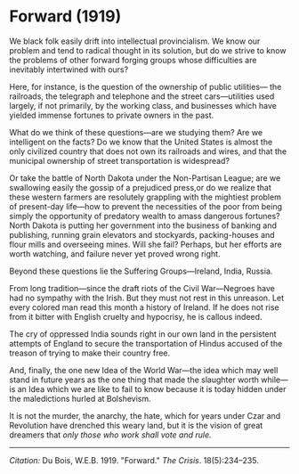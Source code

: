 <!--
title:   Forward
author:  Du Bois, W.E.B.
journal: The Crisis
year:    1919
volume:  18
issue:   5
pages:   234-235
-->
# Forward (1919)

 We black folk easily drift into intellectual provincialism. We know our problem and tend to radical thought in its solution, but do we strive to know the problems of other forward forging groups whose difficulties are inevitably intertwined with ours?

Here, for instance, is the question of the ownership of public utilities— the railroads, the telegraph and telephone and the street cars—utilities used largely, if not primarily, by the working class, and businesses which have yielded immense fortunes to private owners in the past.

What do we think of these questions—are we studying them? Are we intelligent on the facts? Do we know that the United States is almost the only civilized country that does not own its railroads and wires, and that the municipal ownership of street transportation is widespread?

Or take the battle of North Dakota under the Non-Partisan League; are we swallowing easily the gossip of a prejudiced press,or do we realize that these western farmers are resolutely grappling with the mightiest problem of present-day life—how to prevent the necessities of the poor from being simply the opportunity of predatory wealth to amass dangerous fortunes? North Dakota is putting her government into the business of banking and publishing, running grain elevators and stockyards, packing-houses and flour mills and overseeing mines. Will she fail? Perhaps, but her efforts are worth watching, and failure never yet proved wrong right.

Beyond these questions lie the Suffering Groups—Ireland, India, Russia.

From long tradition—since the draft riots of the Civil War—Negroes have had no sympathy with the Irish. But they must not rest in this unreason. Let every colored man read this month a history of Ireland. If he does not rise from it bitter with English cruelty and hypocrisy, he is callous indeed.

The cry of oppressed India sounds right in our own land in the persistent attempts of England to secure the transportation of Hindus accused of the treason of trying to make their country free.

And, finally, the one new Idea of the World War—the idea which may well stand in future years as the one thing that made the slaughter worth while—is an Idea which we are like to fail to know because it is today hidden under the maledictions hurled at Bolshevism.

It is not the murder, the anarchy, the hate, which for years under Czar and Revolution have drenched this weary land, but it is the vision of great dreamers that *only those who work shall vote and rule.*

______________
*Citation:* Du Bois, W.E.B. 1919. "Forward." *The Crisis*. 18(5):234&ndash;235.